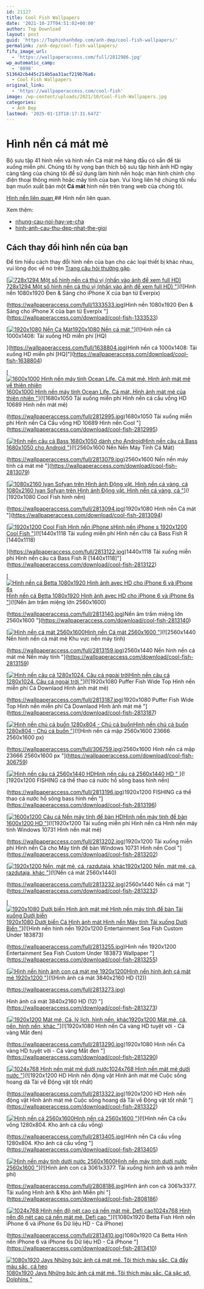 ```yaml
---
id: 21127
title: Cool Fish Wallpapers
date: '2021-10-27T04:51:02+00:00'
author: Top Download
layout: post
guid: 'https://Tophinhanhdep.com/anh-dep/cool-fish-wallpapers/'
permalink: /anh-dep/cool-fish-wallpapers/
fifu_image_url:
  - 'https://wallpaperaccess.com/full/2812986.jpg'
wp_automatic_camp:
  - '8098'
513642cb445c214b5aa31acf219b76a6:
  - Cool Fish Wallpapers
original_link:
  - 'https://wallpaperaccess.com/cool-fish'
image: /wp-content/uploads/2021/10/Cool-Fish-Wallpapers.jpg
categories:
  - Ảnh Đẹp
lastmod: '2025-01-13T18:17:31.647Z'
---
```

# Hình nền cá mát mẻ

Bộ sưu tập 41 hình nền và hình nền Cá mát mẻ hàng đầu có sẵn để tải xuống miễn phí. Chúng tôi hy vọng bạn thích bộ sưu tập hình ảnh HD ngày càng tăng của chúng tôi để sử dụng làm hình nền hoặc màn hình chính cho điện thoại thông minh hoặc máy tính của bạn. Vui lòng liên hệ chúng tôi nếu bạn muốn xuất bản một **Cá mát** hình nền trên trang web của chúng tôi.

[Hình nền liên quan ](#related) ## Hình nền liên quan.

   
 Xem thêm:

   
- [nhung-cau-noi-hay-ve-cha](https://tophinhanhdep.com/nhung-cau-noi-hay/nhung-cau-noi-hay-ve-cha/)
- [hinh-anh-cau-thu-dep-nhat-the-gioi](https://tophinhanhdep.com/anh-dep/hinh-anh-cau-thu-dep-nhat-the-gioi/)

## Cách thay đổi hình nền của bạn

Để tìm hiểu cách thay đổi hình nền của bạn cho các loại thiết bị khác nhau, vui lòng đọc về nó trên [Trang câu hỏi thường gặp](https://tophinhanhdep.com/faq/).

  
[[![728x1294 Một số hình nền cá thú vị (nhấn vào ảnh để xem full HD)](https://wallpaperaccess.com/full/2812986.jpg)728x1294 Một số hình nền cá thú vị (nhấn vào ảnh để xem full HD) "](https://wallpaperaccess.com/download/cool-fish-2812986)](![Hình nền 1080x1920 Đen & Sáng cho iPhone X của bạn từ Everpix)

(https://wallpaperaccess.com/full/1333533.jpg)Hình nền 1080x1920 Đen &amp; Sáng cho iPhone X của bạn từ Everpix "](https://wallpaperaccess.com/download/cool-fish-1333533)

[[![1920x1080 Nền Cá Mát](https://wallpaperaccess.com/full/2812990.jpg)1920x1080 Nền cá mát "](https://wallpaperaccess.com/download/cool-fish-2812990)](![Hình nền cá 1000x1408: Tải xuống HD miễn phí [HQ)

](https://wallpaperaccess.com/full/1638804.jpg)Hình nền cá 1000x1408: Tải xuống HD miễn phí \[HQ\]"](https://wallpaperaccess.com/download/cool-fish-1638804)

[[![1600x1000 Hình nền máy tính Ocean Life.  Cá mát mẻ, Hình ảnh mát mẻ về thiên nhiên](https://wallpaperaccess.com/full/1998571.jpg)1600x1000 Hình nền máy tính Ocean Life. Cá mát, Hình ảnh mát mẻ của thiên nhiên "](https://wallpaperaccess.com/download/cool-fish-1998571)](![1680x1050 Tải xuống miễn phí Hình nền cá cầu vồng HD 10689 Hình nền mát mẻ)

(https://wallpaperaccess.com/full/2812995.jpg)1680x1050 Tải xuống miễn phí Hình nền Cá Cầu vồng HD 10689 Hình nền Cool "](https://wallpaperaccess.com/download/cool-fish-2812995)

[[![Hình nền câu cá Bass 1680x1050 dành cho Android](https://wallpaperaccess.com/full/2813078.jpg)Hình nền câu cá Bass 1680x1050 cho Android "](https://wallpaperaccess.com/download/cool-fish-2813078)](![2560x1600 Nền Nền Máy Tính Cá Mát)

(https://wallpaperaccess.com/full/2813079.jpg)2560x1600 Nền nền máy tính cá mát mẻ "](https://wallpaperaccess.com/download/cool-fish-2813079)

[[![1080x2160 Iyan Sofyan trên Hình ảnh Động vật.  Hình nền cá vàng, cá](https://wallpaperaccess.com/full/2813091.jpg)1080x2160 Iyan Sofyan trên Hình ảnh Động vật. Hình nền cá vàng, cá "](https://wallpaperaccess.com/download/cool-fish-2813091)](![1920x1080 Cool Fish hình nền)

(https://wallpaperaccess.com/full/2813094.jpg)1920x1080 Hình nền Cá mát "](https://wallpaperaccess.com/download/cool-fish-2813094)

[[![1920x1200 Cool Fish Hình nền iPhone s](https://wallpaperaccess.com/full/1367725.jpg)Hình nền iPhone s 1920x1200 Cool Fish "](https://wallpaperaccess.com/download/cool-fish-1367725)](![1440x1118 Tải xuống miễn phí Hình nền câu cá Bass Fish R [1440x1118)

](https://wallpaperaccess.com/full/2813122.jpg)1440x1118 Tải xuống miễn phí Hình nền câu cá Bass Fish R \[1440x1118\]"](https://wallpaperaccess.com/download/cool-fish-2813122)

[[![Hình nền cá Betta 1080x1920 Hình ảnh avec HD cho iPhone 6 và iPhone 6s](https://wallpaperaccess.com/full/241255.jpg)Hình nền cá Betta 1080x1920 Hình ảnh avec HD cho iPhone 6 và iPhone 6s "](https://wallpaperaccess.com/download/cool-fish-241255)](![Nền âm trầm miệng lớn 2560x1600)

(https://wallpaperaccess.com/full/2813140.jpg)Nền âm trầm miệng lớn 2560x1600 "](https://wallpaperaccess.com/download/cool-fish-2813140)

[[![Hình nền cá mát 2560x1600](https://wallpaperaccess.com/full/2813147.jpg)Hình nền Cá mát 2560x1600 "](https://wallpaperaccess.com/download/cool-fish-2813147)](![2560x1440 Nền hình nền cá mát mẻ Khu vực nền máy tính)

(https://wallpaperaccess.com/full/2813159.jpg)2560x1440 Nền hình nền cá mát mẻ Nền máy tính "](https://wallpaperaccess.com/download/cool-fish-2813159)

[[![Hình nền câu cá 1280x1024.  Câu cá ngoài trời](https://wallpaperaccess.com/full/2813161.jpg)Hình nền câu cá 1280x1024. Câu cá ngoài trời "](https://wallpaperaccess.com/download/cool-fish-2813161)](![1920x1080 Puffer Fish Wide Top Hình nền miễn phí Cá Downlaod Hình ảnh mát mẻ)

(https://wallpaperaccess.com/full/2813187.jpg)1920x1080 Puffer Fish Wide Top Hình nền miễn phí Cá Downlaod Hình ảnh mát mẻ "](https://wallpaperaccess.com/download/cool-fish-2813187)

[[![Hình nền chú cá buồn 1280x804 - Chú cá buồn](https://wallpaperaccess.com/full/2541667.jpg)Hình nền chú cá buồn 1280x804 - Chú cá buồn "](https://wallpaperaccess.com/download/cool-fish-2541667)](![Hình nền cá mập 2560x1600 23666 2560x1600 px)

(https://wallpaperaccess.com/full/306759.jpg)2560x1600 Hình nền cá mập 23666 2560x1600 px "](https://wallpaperaccess.com/download/cool-fish-306759)

[[![Hình nền câu cá 2560x1440 HD](https://wallpaperaccess.com/full/268438.jpg)Hình nền câu cá 2560x1440 HD " ](https://wallpaperaccess.com/download/cool-fish-268438)](![1920x1200 FISHING cá thể thao cá nước hồ sông bass hình nền)

(https://wallpaperaccess.com/full/2813196.jpg)1920x1200 FISHING cá thể thao cá nước hồ sông bass hình nền "](https://wallpaperaccess.com/download/cool-fish-2813196)

[[![1600x1200 Câu cá Nền máy tính để bàn HD](https://wallpaperaccess.com/full/2813201.jpg)Hình nền máy tính để bàn 1600x1200 HD "](https://wallpaperaccess.com/download/cool-fish-2813201)](![1920x1200 Tải xuống miễn phí Hình nền cá Hình nền máy tính Windows 10731 Hình nền mát mẻ)

(https://wallpaperaccess.com/full/2813202.jpg)1920x1200 Tải xuống miễn phí Hình nền Cá cho Máy tính để bàn Windows 10731 Hình nền Cool "](https://wallpaperaccess.com/download/cool-fish-2813202)

[[![1920x1200 Nền, mát mẻ, cá, razdutaja, khác](https://wallpaperaccess.com/full/2813224.jpg)1920x1200 Nền, mát mẻ, cá, razdutaja, khác "](https://wallpaperaccess.com/download/cool-fish-2813224)](![Nền cá mát 2560x1440)

(https://wallpaperaccess.com/full/2813232.jpg)2560x1440 Nền cá mát "](https://wallpaperaccess.com/download/cool-fish-2813232)

[[![1920x1080 Dưới biển Hình ảnh mát mẻ Hình nền máy tính để bàn Tải xuống Dưới biển](https://wallpaperaccess.com/full/2813243.jpg)1920x1080 Dưới biển Cá Hình ảnh mát Hình nền Máy tính Tải xuống Dưới Biển "](https://wallpaperaccess.com/download/cool-fish-2813243)](![Hình nền hình nền 1920x1200 Entertainment Sea Fish Custom Under 183873)

(https://wallpaperaccess.com/full/2813255.jpg)Hình nền 1920x1200 Entertainment Sea Fish Custom Under 183873 Wallpaper "](https://wallpaperaccess.com/download/cool-fish-2813255)

[[![Hình nền hình ảnh con cá mát mẻ 1920x1200](https://wallpaperaccess.com/full/2813262.jpg)Hình nền hình ảnh cá mát mẻ 1920x1200 "](https://wallpaperaccess.com/download/cool-fish-2813262)](![Hình ảnh cá mát 3840x2160 HD (12))

(https://wallpaperaccess.com/full/2813273.jpg)

Hình ảnh cá mát 3840x2160 HD (12) "](https://wallpaperaccess.com/download/cool-fish-2813273)

[[![1920x1200 Mát mẻ, Cá, lý lịch, hình nền, khác](https://wallpaperaccess.com/full/2813281.jpg)1920x1200 Mát mẻ, cá, nền, hình nền, khác "](https://wallpaperaccess.com/download/cool-fish-2813281)](![1920x1080 Hình nền Cá vàng HD tuyệt vời - Cá vàng Mắt đen)

(https://wallpaperaccess.com/full/2813290.jpg)1920x1080 Hình nền Cá vàng HD tuyệt vời - Cá vàng Mắt đen "](https://wallpaperaccess.com/download/cool-fish-2813290)

[[![1024x768 Hình nền mát mẻ dưới nước](https://wallpaperaccess.com/full/2813307.jpg)1024x768 Hình nền mát mẻ dưới nước "](https://wallpaperaccess.com/download/cool-fish-2813307)](![1920x1200 HD Hình nền động vật Hình ảnh mát mẻ Cuộc sống hoang dã Tải về Động vật tốt nhất)

(https://wallpaperaccess.com/full/2813322.jpg)1920x1200 HD Hình nền động vật Hình ảnh mát mẻ Cuộc sống hoang dã Tải về Động vật tốt nhất "](https://wallpaperaccess.com/download/cool-fish-2813322)

[[![Hình nền cá 2560x1600](https://wallpaperaccess.com/full/2813404.jpg)Hình nền cá 2560x1600 "](https://wallpaperaccess.com/download/cool-fish-2813404)](![Hình nền Cá cầu vồng 1280x804.  Kho ảnh cá cầu vồng)

(https://wallpaperaccess.com/full/2813405.jpg)Hình nền Cá cầu vồng 1280x804. Kho ảnh cá cầu vồng "](https://wallpaperaccess.com/download/cool-fish-2813405)

[[![Hình nền máy tính dưới nước 2560x1600](https://wallpaperaccess.com/full/2813406.jpg)Hình nền máy tính dưới nước 2560x1600 "](https://wallpaperaccess.com/download/cool-fish-2813406)](![Hình ảnh con cá 3061x3377.  Tải xuống hình ảnh và ảnh miễn phí)

(https://wallpaperaccess.com/full/2808186.jpg)Hình ảnh con cá 3061x3377. Tải xuống Hình ảnh &amp; Kho ảnh Miễn phí "](https://wallpaperaccess.com/download/cool-fish-2808186)

[[![1024x768 Hình nền độ nét cao cá nền mát mẻ.  Defi cao](https://wallpaperaccess.com/full/2813409.jpg)1024x768 Hình nền độ nét cao cá nền mát mẻ. Defi cao "](https://wallpaperaccess.com/download/cool-fish-2813409)](![1080x1920 Betta Fish Hình nền iPhone 6 và iPhone 6s Dữ liệu HD - Cá iPhone)

(https://wallpaperaccess.com/full/2813410.jpg)1080x1920 Cá Betta Hình nền iPhone 6 và iPhone 6s Dữ liệu HD - Cá iPhone "](https://wallpaperaccess.com/download/cool-fish-2813410)

[![1080x1920 Jays Những bức ảnh cá mát mẻ.  Tôi thích màu sắc.  Cá đầy màu sắc, cá heo](https://wallpaperaccess.com/full/2813412.jpg)1080x1920 Jays Những bức ảnh cá mát mẻ. Tôi thích màu sắc. Cá sặc sỡ, Dolphins "](https://wallpaperaccess.com/download/cool-fish-2813412)
